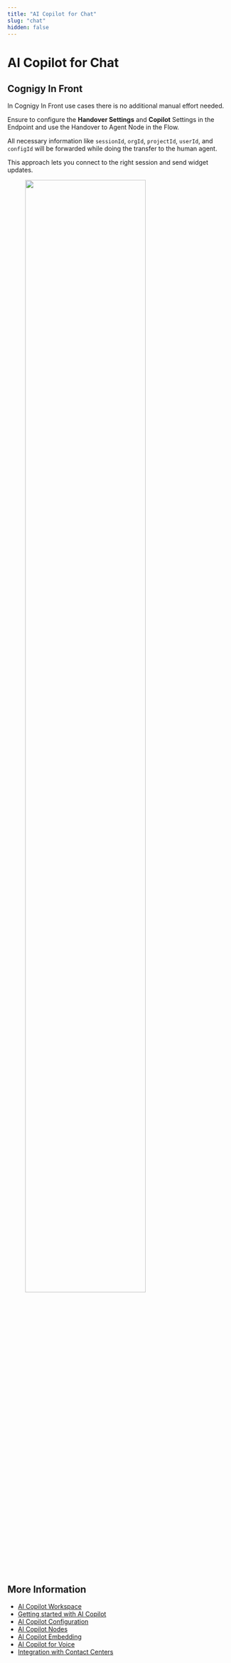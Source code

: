 ```yaml
---
title: "AI Copilot for Chat"
slug: "chat"
hidden: false
---
```


# AI Copilot for Chat 

## Cognigy In Front

In Cognigy In Front use cases there is no additional manual effort needed.

Ensure to configure the **Handover Settings** and **Copilot** Settings in the Endpoint and use the Handover to Agent Node in the Flow.

All necessary information like `sessionId`, `orgId`, `projectId`, `userId`, and `configId` will be forwarded while doing the transfer to the human agent. 

This approach lets you connect to the right session and send widget updates.

<figure>
  <img class="image-center" src="{{config.site_url}}agent-assist/images/chat.png" width="80%" />
</figure>

## More Information

- [AI Copilot Workspace](overview.md)
- [Getting started with AI Copilot](getting-started.md)
- [AI Copilot Configuration](configuration.md)
- [AI Copilot Nodes](../ai/flow-nodes/agent-assist/overview.md)
- [AI Copilot Embedding](embedding.md)
- [AI Copilot for Voice](voice/voice-overview.md)
- [Integration with Contact Centers](contact-center-integration.md)